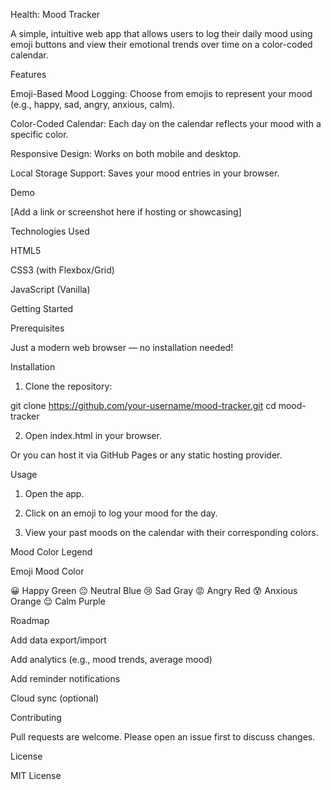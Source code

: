 Health: Mood Tracker

A simple, intuitive web app that allows users to log their daily mood using emoji buttons and view their emotional trends over time on a color-coded calendar.

Features

Emoji-Based Mood Logging: Choose from emojis to represent your mood (e.g., happy, sad, angry, anxious, calm).

Color-Coded Calendar: Each day on the calendar reflects your mood with a specific color.

Responsive Design: Works on both mobile and desktop.

Local Storage Support: Saves your mood entries in your browser.


Demo

[Add a link or screenshot here if hosting or showcasing]

Technologies Used

HTML5

CSS3 (with Flexbox/Grid)

JavaScript (Vanilla)


Getting Started

Prerequisites

Just a modern web browser — no installation needed!

Installation

1. Clone the repository:

git clone https://github.com/your-username/mood-tracker.git
cd mood-tracker


2. Open index.html in your browser.



Or you can host it via GitHub Pages or any static hosting provider.

Usage

1. Open the app.


2. Click on an emoji to log your mood for the day.


3. View your past moods on the calendar with their corresponding colors.



Mood Color Legend

Emoji	Mood	Color

😀	Happy	Green
😐	Neutral	Blue
😢	Sad	Gray
😡	Angry	Red
😰	Anxious	Orange
😌	Calm	Purple


Roadmap

Add data export/import

Add analytics (e.g., mood trends, average mood)

Add reminder notifications

Cloud sync (optional)


Contributing

Pull requests are welcome. Please open an issue first to discuss changes.

License

MIT License

